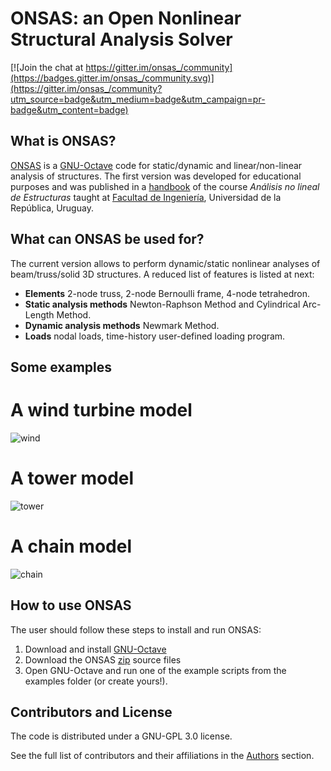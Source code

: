 # ONSAS: an Open Nonlinear Structural Analysis Solver

[![Join the chat at https://gitter.im/onsas_/community](https://badges.gitter.im/onsas_/community.svg)](https://gitter.im/onsas_/community?utm_source=badge&utm_medium=badge&utm_campaign=pr-badge&utm_content=badge)

## What is ONSAS?

[ONSAS](https://github.com/ONSAS/ONSAS) is a [GNU-Octave](https://www.gnu.org/software/octave/) code for static/dynamic and linear/non-linear analysis of structures. The first version was developed for educational purposes and was published in a [handbook](https://www.colibri.udelar.edu.uy/jspui/bitstream/20.500.12008/22106/1/Bazzano_P%c3%a9rezZerpa_Introducci%c3%b3n_al_An%c3%a1lisis_No_Lineal_de_Estructuras_2017.pdf) of the course _Análisis no lineal de Estructuras_ taught at [Facultad de Ingeniería](https://www.fing.edu.uy/), Universidad de la República, Uruguay.

## What can ONSAS be used for?

The current version allows to perform dynamic/static nonlinear analyses of beam/truss/solid 3D structures. A reduced list of features is listed at next:

* **Elements** 2-node truss, 2-node Bernoulli frame, 4-node tetrahedron.
* **Static analysis methods** Newton-Raphson Method and Cylindrical Arc-Length Method.
* **Dynamic analysis methods** Newmark Method.
* **Loads** nodal loads, time-history user-defined loading program.

## Some examples	

# A wind turbine model
![wind](https://github.com/ONSAS/ONSAS_docs/gifs/wind.gif?raw=true)

# A tower model
![tower](https://github.com/ONSAS/ONSAS_docs/gifs/tower.gif?raw=true)

# A chain model	
![chain](https://user-images.githubusercontent.com/42485529/90902313-a6bf8d80-e3a2-11ea-8369-a9be639552f9.gif?raw=true)

## How to use ONSAS

The user should follow these steps to install and run ONSAS:

1. Download and install [GNU-Octave](https://www.gnu.org/software/octave/)
1. Download the ONSAS [zip](https://github.com/onsas/onsas/archive/v0.1.10.zip) source files
1. Open GNU-Octave and run one of the example scripts from the examples folder (or create yours!).

## Contributors and License

The code is distributed under a GNU-GPL 3.0 license.

See the full list of contributors and their affiliations in the [Authors](@ref) section.
